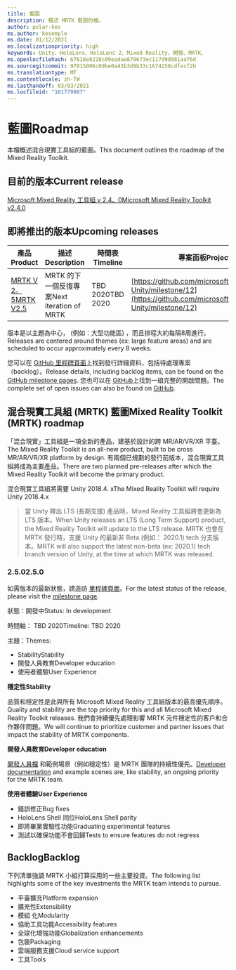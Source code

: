```yaml
---
title: 藍圖
description: 概述 MRTK 藍圖的檔。
author: polar-kev
ms.author: kesemple
ms.date: 01/12/2021
ms.localizationpriority: high
keywords: Unity、HoloLens、HoloLens 2、Mixed Reality、開發、MRTK、
ms.openlocfilehash: 67618e8228c09eadae879673ec117d9d981aaf6d
ms.sourcegitcommit: 97815006c09be0a43b3d9b33c1674150cdfecf2b
ms.translationtype: MT
ms.contentlocale: zh-TW
ms.lasthandoff: 03/03/2021
ms.locfileid: "101779987"
---
```

# <a name="roadmap"></a><span data-ttu-id="cb77c-104">藍圖</span><span class="sxs-lookup"><span data-stu-id="cb77c-104">Roadmap</span></span>

<span data-ttu-id="cb77c-105">本檔概述混合現實工具組的藍圖。</span><span class="sxs-lookup"><span data-stu-id="cb77c-105">This document outlines the roadmap of the Mixed Reality Toolkit.</span></span>

## <a name="current-release"></a><span data-ttu-id="cb77c-106">目前的版本</span><span class="sxs-lookup"><span data-stu-id="cb77c-106">Current release</span></span>

[<span data-ttu-id="cb77c-107">Microsoft Mixed Reality 工具組 v 2.4。0</span><span class="sxs-lookup"><span data-stu-id="cb77c-107">Microsoft Mixed Reality Toolkit v2.4.0</span></span>](https://github.com/Microsoft/MixedRealityToolkit-Unity/releases/tag/v2.4.0)

## <a name="upcoming-releases"></a><span data-ttu-id="cb77c-108">即將推出的版本</span><span class="sxs-lookup"><span data-stu-id="cb77c-108">Upcoming releases</span></span>

| <span data-ttu-id="cb77c-109">產品</span><span class="sxs-lookup"><span data-stu-id="cb77c-109">Product</span></span> | <span data-ttu-id="cb77c-110">描述</span><span class="sxs-lookup"><span data-stu-id="cb77c-110">Description</span></span> | <span data-ttu-id="cb77c-111">時間表</span><span class="sxs-lookup"><span data-stu-id="cb77c-111">Timeline</span></span> | <span data-ttu-id="cb77c-112">專案面板</span><span class="sxs-lookup"><span data-stu-id="cb77c-112">Project board</span></span> |
| --- | --- | --- | --- |
| [<span data-ttu-id="cb77c-113">MRTK V 2。5</span><span class="sxs-lookup"><span data-stu-id="cb77c-113">MRTK V2.5</span></span>](#250) | <span data-ttu-id="cb77c-114">MRTK 的下一個反復專案</span><span class="sxs-lookup"><span data-stu-id="cb77c-114">Next iteration of MRTK</span></span> | <span data-ttu-id="cb77c-115">TBD 2020</span><span class="sxs-lookup"><span data-stu-id="cb77c-115">TBD 2020</span></span> | [https://github.com/microsoft/MixedRealityToolkit-Unity/milestone/12](https://github.com/microsoft/MixedRealityToolkit-Unity/milestone/12) |

<span data-ttu-id="cb77c-116">版本是以主題為中心， (例如：大型功能區) ，而且排程大約每隔8周進行。</span><span class="sxs-lookup"><span data-stu-id="cb77c-116">Releases are centered around themes (ex: large feature areas) and are scheduled to occur approximately every 8 weeks.</span></span>

<span data-ttu-id="cb77c-117">您可以在 [GitHub 里程碑頁面](https://github.com/Microsoft/MixedRealityToolkit-Unity/milestones)上找到發行詳細資料，包括待處理專案（backlog）。</span><span class="sxs-lookup"><span data-stu-id="cb77c-117">Release details, including backlog items, can be found on the [GitHub milestone pages](https://github.com/Microsoft/MixedRealityToolkit-Unity/milestones).</span></span> <span data-ttu-id="cb77c-118">您也可以在 [GitHub](https://github.com/microsoft/MixedRealityToolkit-Unity/issues)上找到一組完整的開啟問題。</span><span class="sxs-lookup"><span data-stu-id="cb77c-118">The complete set of open issues can also be found on [GitHub](https://github.com/microsoft/MixedRealityToolkit-Unity/issues).</span></span>

## <a name="mixed-reality-toolkit-mrtk-roadmap"></a><span data-ttu-id="cb77c-119">混合現實工具組 (MRTK) 藍圖</span><span class="sxs-lookup"><span data-stu-id="cb77c-119">Mixed Reality Toolkit (MRTK) roadmap</span></span>

<span data-ttu-id="cb77c-120">「混合現實」工具組是一項全新的產品，建基於設計的跨 MR/AR/VR/XR 平臺。</span><span class="sxs-lookup"><span data-stu-id="cb77c-120">The Mixed Reality Toolkit is an all-new product, built to be cross MR/AR/VR/XR platform by design.</span></span> <span data-ttu-id="cb77c-121">有兩個已規劃的發行前版本，混合現實工具組將成為主要產品。</span><span class="sxs-lookup"><span data-stu-id="cb77c-121">There are two planned pre-releases after which the Mixed Reality Toolkit will become the primary product.</span></span>

<span data-ttu-id="cb77c-122">混合現實工具組將需要 Unity 2018.4. x</span><span class="sxs-lookup"><span data-stu-id="cb77c-122">The Mixed Reality Toolkit will require Unity 2018.4.x</span></span>

> <span data-ttu-id="cb77c-123">當 Unity 釋出 LTS (長期支援) 產品時，Mixed Reality 工具組將會更新為 LTS 版本。</span><span class="sxs-lookup"><span data-stu-id="cb77c-123">When Unity releases an LTS (Long Term Support) product, the Mixed Reality Toolkit will update to the LTS release.</span></span> <span data-ttu-id="cb77c-124">MRTK 也會在 MRTK 發行時，支援 Unity 的最新非 Beta (例如： 2020.1) tech 分支版本。</span><span class="sxs-lookup"><span data-stu-id="cb77c-124">MRTK will also support the latest non-beta (ex: 2020.1) tech branch version of Unity, at the time at which MRTK was released.</span></span>

### <a name="250"></a><span data-ttu-id="cb77c-125">2.5.0</span><span class="sxs-lookup"><span data-stu-id="cb77c-125">2.5.0</span></span>

<span data-ttu-id="cb77c-126">如需版本的最新狀態，請造訪 [里程碑頁面]( https://github.com/microsoft/MixedRealityToolkit-Unity/milestone/12)。</span><span class="sxs-lookup"><span data-stu-id="cb77c-126">For the latest status of the release, please visit the [milestone page]( https://github.com/microsoft/MixedRealityToolkit-Unity/milestone/12).</span></span>

<span data-ttu-id="cb77c-127">狀態：開發中</span><span class="sxs-lookup"><span data-stu-id="cb77c-127">Status: In development</span></span>

<span data-ttu-id="cb77c-128">時間軸： TBD 2020</span><span class="sxs-lookup"><span data-stu-id="cb77c-128">Timeline: TBD 2020</span></span>

<span data-ttu-id="cb77c-129">主題：</span><span class="sxs-lookup"><span data-stu-id="cb77c-129">Themes:</span></span>

- <span data-ttu-id="cb77c-130">Stability</span><span class="sxs-lookup"><span data-stu-id="cb77c-130">Stability</span></span>
- <span data-ttu-id="cb77c-131">開發人員教育</span><span class="sxs-lookup"><span data-stu-id="cb77c-131">Developer education</span></span>
- <span data-ttu-id="cb77c-132">使用者體驗</span><span class="sxs-lookup"><span data-stu-id="cb77c-132">User Experience</span></span>

<span data-ttu-id="cb77c-133">**穩定性**</span><span class="sxs-lookup"><span data-stu-id="cb77c-133">**Stability**</span></span>

<span data-ttu-id="cb77c-134">品質和穩定性是此與所有 Microsoft Mixed Reality 工具組版本的最高優先順序。</span><span class="sxs-lookup"><span data-stu-id="cb77c-134">Quality and stability are the top priority for this and all Microsoft Mixed Reality Toolkit releases.</span></span> <span data-ttu-id="cb77c-135">我們會持續優先處理影響 MRTK 元件穩定性的客戶和合作夥伴問題。</span><span class="sxs-lookup"><span data-stu-id="cb77c-135">We will continue to prioritize customer and partner issues that impact the stability of MRTK components.</span></span>

<span data-ttu-id="cb77c-136">**開發人員教育**</span><span class="sxs-lookup"><span data-stu-id="cb77c-136">**Developer education**</span></span>

<span data-ttu-id="cb77c-137">[開發人員檔](https://microsoft.github.io/MixedRealityToolkit-Unity) 和範例場景（例如穩定性）是 MRTK 團隊的持續性優先。</span><span class="sxs-lookup"><span data-stu-id="cb77c-137">[Developer documentation](https://microsoft.github.io/MixedRealityToolkit-Unity) and example scenes are, like stability, an ongoing priority for the MRTK team.</span></span>

<span data-ttu-id="cb77c-138">**使用者體驗**</span><span class="sxs-lookup"><span data-stu-id="cb77c-138">**User Experience**</span></span>

- <span data-ttu-id="cb77c-139">錯誤修正</span><span class="sxs-lookup"><span data-stu-id="cb77c-139">Bug fixes</span></span>
- <span data-ttu-id="cb77c-140">HoloLens Shell 同位</span><span class="sxs-lookup"><span data-stu-id="cb77c-140">HoloLens Shell parity</span></span>
- <span data-ttu-id="cb77c-141">即將畢業實驗性功能</span><span class="sxs-lookup"><span data-stu-id="cb77c-141">Graduating experimental features</span></span>
- <span data-ttu-id="cb77c-142">測試以確保功能不會回歸</span><span class="sxs-lookup"><span data-stu-id="cb77c-142">Tests to ensure features do not regress</span></span>

## <a name="backlog"></a><span data-ttu-id="cb77c-143">Backlog</span><span class="sxs-lookup"><span data-stu-id="cb77c-143">Backlog</span></span>

<span data-ttu-id="cb77c-144">下列清單強調 MRTK 小組打算採用的一些主要投資。</span><span class="sxs-lookup"><span data-stu-id="cb77c-144">The following list highlights some of the key investments the MRTK team intends to pursue.</span></span>

- <span data-ttu-id="cb77c-145">平臺擴充</span><span class="sxs-lookup"><span data-stu-id="cb77c-145">Platform expansion</span></span>
- <span data-ttu-id="cb77c-146">擴充性</span><span class="sxs-lookup"><span data-stu-id="cb77c-146">Extensibility</span></span>
- <span data-ttu-id="cb77c-147">模組 化</span><span class="sxs-lookup"><span data-stu-id="cb77c-147">Modularity</span></span>
- <span data-ttu-id="cb77c-148">協助工具功能</span><span class="sxs-lookup"><span data-stu-id="cb77c-148">Accessibility features</span></span>
- <span data-ttu-id="cb77c-149">全球化增強功能</span><span class="sxs-lookup"><span data-stu-id="cb77c-149">Globalization enhancements</span></span>
- <span data-ttu-id="cb77c-150">包裝</span><span class="sxs-lookup"><span data-stu-id="cb77c-150">Packaging</span></span>
- <span data-ttu-id="cb77c-151">雲端服務支援</span><span class="sxs-lookup"><span data-stu-id="cb77c-151">Cloud service support</span></span>
- <span data-ttu-id="cb77c-152">工具</span><span class="sxs-lookup"><span data-stu-id="cb77c-152">Tools</span></span>

